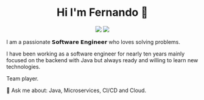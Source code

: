 <h1 align="center">Hi I'm Fernando 👋</h1>

<p align="center">
    <a href="https://twitter.com/frlzno"><img src="https://img.shields.io/badge/twitter-@frlzno-%231FA1F1?style=flat&logo=twitter&logoColor=white"/></a>
    <a href="https://www.linkedin.com/in/fernandolozanopajaron"><img src="https://img.shields.io/badge/linkedin-Fernando-%230177B5?style=flat&logo=linkedin"/></a>
 </p>

I am a passionate 𝗦𝗼𝗳𝘁𝘄𝗮𝗿𝗲 𝗘𝗻𝗴𝗶𝗻𝗲𝗲𝗿 who loves solving problems.

I have been working as a software engineer for nearly ten years mainly focused on the backend with Java but always ready and willing to learn new technologies.

Team player.

💬 Ask me about: Java, Microservices, CI/CD and Cloud.
